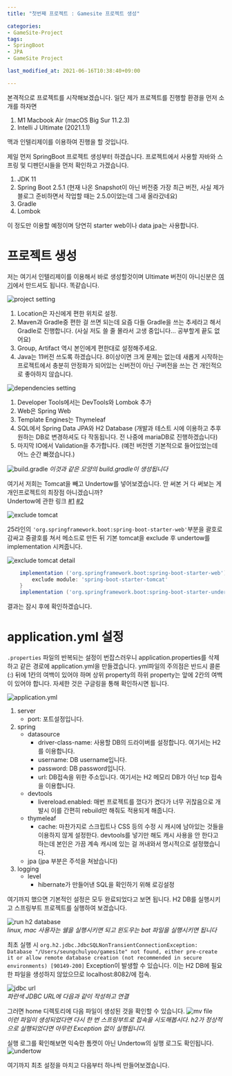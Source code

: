 ```yaml
---
title: "첫번째 프로젝트 : Gamesite 프로젝트 생성"

categories:
- GameSite-Project
tags:
- SpringBoot
- JPA
- GameSite Project

last_modified_at: 2021-06-16T10:38:40+09:00

---
```


본격적으로 프로젝트를 시작해보겠습니다.
일단 제가 프로젝트를 진행할 환경을 먼저 소개를 하자면

1. M1 Macbook Air (macOS Big Sur 11.2.3)
2. Intelli J Ultimate (2021.1.1)

맥과 인텔리제이를 이용하여 진행을 할 것입니다.

제일 먼저 SpringBoot 프로젝트 생성부터 하겠습니다.
프로젝트에서 사용할 자바와 스프링 및 디펜던시들을 먼저 확인하고 가겠습니다.

1. JDK 11
2. Spring Boot 2.5.1 (현재 나온 Snapshot이 아닌 버전중 가장 최근 버전, 사실 제가 블로그 준비하면서 작업할 때는 2.5.0이었는데 그새 올라갔네요)
3. Gradle
4. Lombok

이 정도만 이용할 예정이며 당연히 starter web이나 data jpa는 사용합니다.


# 프로젝트 생성
저는 여기서 인텔리제이를 이용해서 바로 생성할것이며 Ultimate 버전이 아니신분은 [여기](https://start.spring.io)에서 만드셔도 됩니다. 똑같습니다.

![project setting](/assets/images/gamesite/2/1.png)
1. Location은 자신에게 편한 위치로 설정.
2. Maven과 Gradle중 편한 걸 쓰면 되는데 요즘 다들 Gradle을 쓰는 추세라고 해서 Gradle로 진행합니다. (사실 저도 쓸 줄 몰라서 고생 중입니다.\.. 공부할게 끝도 없어요)
3. Group, Artifact 역시 본인에게 편한대로 설정해주세요.
4. Java는 11버전 쓰도록 하겠습니다. 8이상이면 크게 문제는 없는데 새롭게 시작하는 프로젝트에서 충분히 안정화가 되어있는 신버전이 아닌 구버전을 쓰는 건 개인적으로 좋아하지 않습니다.

![dependencies setting](/assets/images/gamesite/2/2.png)
1. Developer Tools에서는 DevTools와 Lombok 추가
2. Web은 Spring Web
3. Template Engines는 Thymeleaf
4. SQL에서 Spring Data JPA와 H2 Database (개발과 테스트 시에 이용하고 추후 원하는 DB로 변경하셔도 다 작동됩니다. 전 나중에 mariaDB로 진행하겠습니다)
5. 마지막 IO에서 Validation을 추가합니다. (예전 버전엔 기본적으로 들어있었는데 어느 순간 빠졌습니다.)

![build.gradle](/assets/images/gamesite/2/3.png)
*이것과 같은 모양의 build.gradle이 생성됩니다*

여기서 저희는 Tomcat을 빼고 Undertow를 넣어보겠습니다. 안 써본 거 다 써보는 게 개인프로젝트의 최장점 아니겠습니까?  
Undertow에 관한 링크
[#1](https://zepinos.tistory.com/35)
[#2](https://zepinos.tistory.com/50)

![exclude tomcat](/assets/images/gamesite/2/4.png)  

25라인의 `'org.springframework.boot:spring-boot-starter-web'`부분을 괄호로 감싸고 중괄호를 쳐서 메소드로 만든 뒤
기본 tomcat을 exclude 후 undertow를 implementation 시켜줍니다.

![exclude tomcat detail](/assets/images/gamesite/2/5.png)
```groovy
	implementation ('org.springframework.boot:spring-boot-starter-web') {
		exclude module: 'spring-boot-starter-tomcat'
	}
	implementation ('org.springframework.boot:spring-boot-starter-undertow')
```
결과는 잠시 후에 확인하겠습니다.

# application.yml 설정
`.properties` 파일의 반복되는 설정이 번잡스러우니 application.properties를 삭제하고 같은 경로에 application.yml을 만들겠습니다.
yml파일의 주의점은 반드시 콜론(:) 뒤에 1칸의 여백이 있어야 하며 상위 property의 하위 property는 앞에 2칸의 여백이 있어야 합니다.
자세한 것은 구글링을 통해 확인하시면 됩니다.

![application.yml](/assets/images/gamesite/2/9.png)  

1. server
    * port: 포트설정입니다.
2. spring
    * datasource
        * driver-class-name: 사용할 DB의 드라이버를 설정합니다. 여기서는 H2를 이용합니다.
        * username: DB username입니다.
        * password: DB password입니다.
        * url: DB접속을 위한 주소입니다. 여기서는 H2 메모리 DB가 아닌 tcp 접속을 이용합니다.
    * devtools
        * livereload.enabled: 매번 프로젝트를 껐다가 켰다가 너무 귀찮음으로 개발시 이를 간편히 rebuild만 해줘도 적용되게 해줍니다.
    * thymeleaf
      * cache: 마찬가지로 스크립트나 CSS 등의 수정 시 캐시에 남아있는 것들을 이용하지 않게 설정한다. devtools를 넣기만 해도 캐시 사용을 안 한다고 하는데 본인은 가끔 계속 캐시에 있는 걸 꺼내와서 명시적으로 설정했습니다.
    * jpa (jpa 부분은 주석을 쳐놨습니다)
3. logging
    * level
        * hibernate가 만들어낸 SQL을 확인하기 위해 로깅설정  

여기까지 했으면 기본적인 설정은 모두 완료되었다고 보면 됩니다.
H2 DB를 실행시키고 스프링부트 프로젝트를 실행하여 보겠습니다.

![run h2 database](/assets/images/gamesite/2/6.png)  
*linux, mac 사용자는 쉘을 실행시키면 되고 윈도우는 bat 파일을 실행시키면 됩니다*

최초 실행 시 `org.h2.jdbc.JdbcSQLNonTransientConnectionException: Database "/Users/seungchulyoo/gamesite" not found, either pre-create it or allow remote database creation (not recommended in secure environments) [90149-200]` Exception이 발생할 수 있습니다.
이는 H2 DB에 필요한 파일을 생성하지 않았으므로 localhost:8082/에 접속.

![jdbc url](/assets/images/gamesite/2/7.png)  
*파란색 JDBC URL에 다음과 같이 작성하고 연결*

그러면 home 디렉토리에 다음 파일이 생성된 것을 확인할 수 있습니다.
![mv file](/assets/images/gamesite/2/8.png)  
*이런 파일이 생성되었다면 다시 한 번 스프링부트로 접속을 시도해봅시다. h2가 정상적으로 실행되었다면 아무런 Exception 없이 실행됩니다.*

실행 로그를 확인해보면 익숙한 톰캣이 아닌 Undertow의 실행 로그도 확인됩니다.
![undertow](/assets/images/gamesite/2/10.png)  

여기까지 최초 설정을 마치고 다음부터 하나씩 만들어보겠습니다.